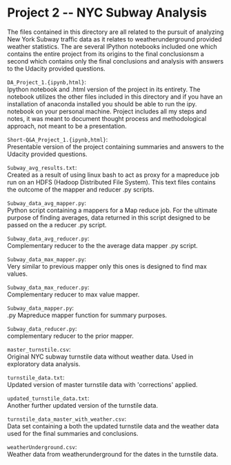 # Project 2 -- NYC Subway Analysis          
The files contained in this directory are all related to the pursuit of analyzing New York Subway traffic data as it relates to weatherunderground provided weather statistics. The are several IPython notebooks included one which contains the entire project from its origins to the final conclusionsm a second which contains only the final conclusions and analysis with answers to the Udacity provided questions.              

`DA_Project_1.{ipynb,html}`:         
	Ipython notebook and .html version of the project in its entirety. The notebook utilizes the other files included in this directory and if you have an installation of anaconda installed you should be able to run the ipy. notebook on your personal machine. Project includes all my steps and notes, it was meant to document thought process and methodological approach, not meant to be a presentation.

`Short-Q&A_Project_1.{ipynb,html}`:               
	Presentable version of the project containing summaries and answers to the Udacity provided questions.   

`Subway_avg_results.txt`:           
	Created as a result of using linux bash to act as proxy for a mapreduce job run on an HDFS (Hadoop Distributed File System). This text files contains the outcome of the mapper and reducer .py scripts.             
	  
`Subway_data_avg_mapper.py`:       
	Python script containing a mappers for a Map reduce job. For the ultimate purpose of finding averages, data returned in this script designed to be passed on the a reducer .py script.         

`Subway_data_avg_reducer.py`:      
	Complementary reducer to the the average data mapper .py script.     

`Subway_data_max_mapper.py`:       
	Very similar to previous mapper only this ones is designed to find max values.      

`Subway_data_max_reducer.py`:     
	Complementary reducer to max value mapper.     

`Subway_data_mapper.py`:      
	.py Mapreduce mapper function for summary purposes.      

`Subway_data_reducer.py`:         
	complementary reducer to the prior mapper.      

`master_turnstile.csv`:     
	Original NYC subway turnstile data without weather data. Used in exploratory data analysis.      

`turnstile_data.txt`:       
	Updated version of master turnstile data with 'corrections' applied.     
    
`updated_turnstile_data.txt`:       
	Another further updated version of the turnstile data.     

`turnstile_data_master_with_weather.csv`:       
	Data set containing a both the updated turnstile data and the weather data used for the final summaries and conclusions.      

`weatherUnderground.csv`:        
	Weather data from weatherunderground for the dates in the turnstile data.         


